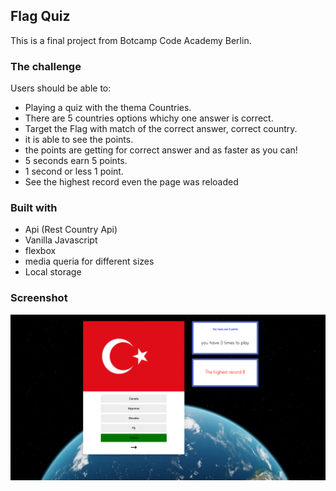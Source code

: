 ## Flag Quiz

This is a final project from Botcamp Code Academy Berlin.

### The challenge

Users should be able to:

- Playing a quiz with the thema Countries.
- There are 5 countries options whichy one answer is correct.
- Target the Flag with match of the correct answer, correct country.
- it is able to see the points.
- the points are getting for correct answer and as faster as you can! 
- 5 seconds earn 5 points. 
- 1 second or less 1 point.
- See the highest record even the page was reloaded

### Built with
- Api (Rest Country Api)
- Vanilla Javascript
- flexbox
- media queria for different sizes
- Local storage

### Screenshot

 ![](./screenshot.jpg)
